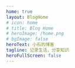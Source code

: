```yaml
---
home: true
layout: BlogHome
# icon: home
# title: Blog Home
# heroImage: /home.png
# bgImage: false
heroText: 小石的博客
tagline: 记录生活，分享知识 
heroFullScreen: false
---
```


